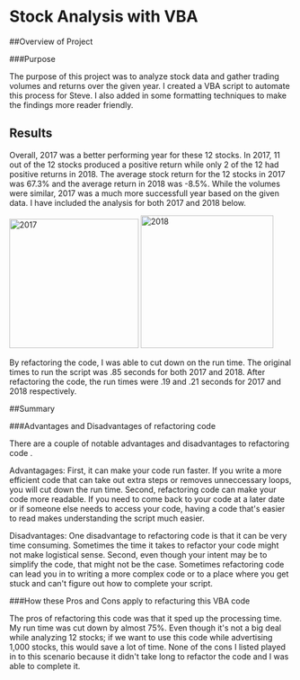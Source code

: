 # Stock Analysis with VBA

##Overview of Project

###Purpose

The purpose of this project was to analyze stock data and gather trading volumes and returns over the given year. I created a VBA script to automate this process for Steve. I also added in some formatting techniques to make the findings more reader friendly.

## Results

Overall, 2017 was a better performing year for these 12 stocks. In 2017, 11 out of the 12 stocks produced a positive return while only 2 of the 12 had positive returns in 2018. The average stock return for the 12 stocks in 2017 was 67.3% and the average return in 2018 was -8.5%. While the volumes were similar, 2017 was a much more successfull year based on the given data. I have included the analysis for both 2017 and 2018 below.

<img width="230" alt="2017" src="https://user-images.githubusercontent.com/90946252/135699574-8035beae-a92c-4be9-8291-0232433776e1.png">

<img width="236" alt="2018" src="https://user-images.githubusercontent.com/90946252/135699590-5e023bc8-fcc9-463a-8c72-266bc7065787.png">


By refactoring the code, I was able to cut down on the run time. The original times to run the script was .85 seconds for both 2017 and 2018. After refactoring the code, the run times were .19 and .21 seconds for 2017 and 2018 respectively.

##Summary

###Advantages and Disadvantages of refactoring code

There are a couple of notable advantages and disadvantages to refactoring code .

Advantagages: First, it can make your code run faster. If you write a more efficient code that can take out extra steps or removes unneccessary loops, you will cut down the run time. Second, refactoring code can make your code more readable. If you need to come back to your code at a later date or if someone else needs to access your code, having a code that's easier to read makes understanding the script much easier.

Disadvantages: One disadvantage to refactoring code is that it can be very time consuming. Sometimes the time it takes to refactor your code might not make logistical sense. Second, even though your intent may be to simplify the code, that might not be the case. Sometimes refactoring code can lead you in to writing a more complex code or to a place where you get stuck and can't figure out how to complete your script.

###How these Pros and Cons apply to refacturing this VBA code

The pros of refactoring this code was that it sped up the processing time. My run time was cut down by almost 75%. Even though it's not a big deal while analyzing 12 stocks; if we want to use this code while advertising 1,000 stocks, this would save a lot of time. None of the cons I listed played in to this scenario because it didn't take long to refactor the code and I was able to complete it.
